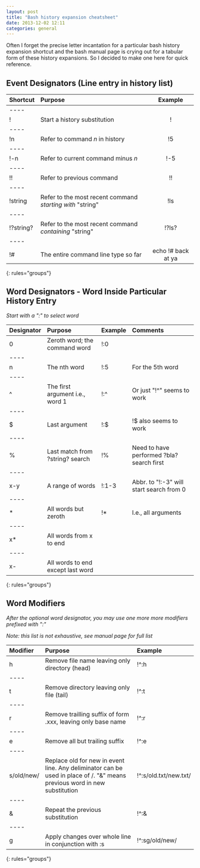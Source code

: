 ```yaml
---
layout: post
title: "Bash history expansion cheatsheet"
date: 2013-12-02 12:11
categories: general
---
```


Often I forget the precise letter incantation for a particular 
bash history expansion shortcut and the bash manual page is crying out
for a tabular form of these history expansions. So I decided to make 
one here for quick reference.

## Event Designators (Line entry in history list)

| Shortcut | Purpose | Example |
|:---------|:---------|:---------:|
|----
| ! | Start a history substitution | ! |
|----
| !n | Refer to command *n* in history | !5 |
|----
| !-n | Refer to current command minus *n* | !-5 |
|----
| !! | Refer to previous command | !! |
|----
| !string | Refer to the most recent command *starting with* "string" | !ls |
|----
| !?string? | Refer to the most recent command *containing* "string" | !?ls? |
|----
| !# | The entire command line type so far | echo !# back at ya |
{: rules="groups"}

## Word Designators - Word Inside Particular History Entry

*Start with a ":" to select word*

| Designator | Purpose | Example | Comments | 
|:-----------|:---------|:---------|:----------|
| 0 | Zeroth word; the command word | !:0 | |
|----
| n | The nth word | !:5 | For the 5th word | 
|----
| ^ | The first argument i.e., word 1 | !:^ | Or just "!^" seems to work |
|----
| $ | Last argument | !:$ | !$ also seems to work |
|----
| % | Last match from ?string? search | !% | Need to have performed ?bla? search first |
|----
| x-y | A range of words | !:1-3 | Abbr. to "!:-3" will start search from 0 |
|----
| \* | All words but zeroth | !\* | I.e., all arguments |
|----
| x\* | All words from x to end | | 
|----
| x- | All words to end except last word | |
{: rules="groups"}

## Word Modifiers

*After the optional word designator, you may use one more more modifiers prefixed with ":"*

_Note: this list is not exhaustive, see manual page for full list_

| Modifier | Purpose | Example |
|:----------|:---------|:---------|
| h | Remove file name leaving only directory (head) | !^:h |
|----
| t | Remove directory leaving only file (tail) | !^:t |
|----
| r | Remove trailling suffix of form .xxx, leaving only base name | !^:r |
|----
| e | Remove all but trailing suffix | !^:e |
|----
| s/old/new/ | Replace old for new in event line. Any deliminator can be used in place of /. "&" means previous word in new substitution | !^:s/old.txt/new.txt/ |
|----
| & | Repeat the previous substitution | !^:& |
|----
| g | Apply changes over whole line in conjunction with :s | !^:sg/old/new/ |
{: rules="groups"}
